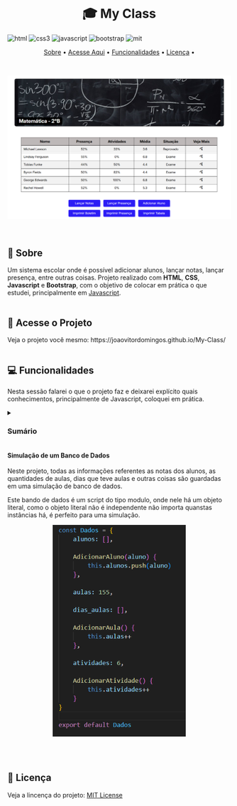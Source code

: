 [JAVASCRIPT__BADGE]: https://img.shields.io/badge/Javascript-000?style=for-the-badge&logo=javascript
[HTML__BADGE]: https://img.shields.io/badge/html5-%23E34F26.svg?style=for-the-badge&logo=html5&logoColor=white 
[CSS__BADGE]: https://img.shields.io/badge/css3-%231572B6.svg?style=for-the-badge&logo=css3&logoColor=white
[BOOTSTRAP__BADGE]: https://img.shields.io/badge/bootstrap-%238511FA.svg?style=for-the-badge&logo=bootstrap&logoColor=white 
[MIT__BADGE]: https://img.shields.io/github/license/Naereen/StrapDown.js.svg

<h1 align="center" style="font-weight: bold;">🎓 My Class</h1>

![html][HTML__BADGE]
![css3][CSS__BADGE]
![javascript][JAVASCRIPT__BADGE]
![bootstrap][BOOTSTRAP__BADGE]
![mit][MIT__BADGE]

<p align="center">
  <a href="#sobre">Sobre</a> • 
  <a href="#acesso">Acesse Aqui</a> • 
  <a href="#funcionalidades">Funcionalidades</a> • 
  <a href="#licenca">Licença</a> •
</p>

<br>
<p align="center">
    <img src="./readme-imgs/img_projeto.png" alt="Imagem do Projeto" width="800px">
</p>
<br>

<h2 id="sobre">📌 Sobre</h2>
Um sistema escolar onde é possível adicionar alunos, lançar notas, lançar presença, entre outras coisas. Projeto realizado com <strong>HTML</strong>, <strong>CSS</strong>, <strong>Javascript</strong> e  <strong>Bootstrap</strong>, com o objetivo de colocar em prática o que estudei, principalmente em <ins>Javascript</ins>.
<br>
<br>

<h2 id="acesso">🚀 Acesse o Projeto</h2>
Veja o projeto você mesmo: https://joaovitordomingos.github.io/My-Class/
<br>
<br>

<h2 id="funcionalidades">💻 Funcionalidades</h2>
<p>Nesta sessão falarei o que o projeto faz e deixarei explícito quais conhecimentos, principalmente de Javascript, coloquei em prática.</p>
<details>
  <summary><h3>Sumário</h3></summary>
  <ol>
    <li><a href="#banco">Simulação de um Banco de Dados</a></li>
    <li><a href="#api">Pegando os Alunos de uma API</a></li>
    <li><a href="#modulo">Script tipo Módulo</a></li>
    <li><a href="#modal_dinamico">Modal Dinâmico</a></li>
    <li><a href="#verificacao">Verificacões dos Formulários</a></li>
    <li><a href="#impressao">Impressões</a></li>
  </ol>
</details>

<h4 id="banco">Simulação de um Banco de Dados</h4>
<p>Neste projeto, todas as informações referentes as notas dos alunos, as quantidades de aulas, dias que teve aulas e outras coisas são guardadas em uma simulação de banco de dados.</p>
<p>Este bando de dados é um script do tipo modulo, onde nele há um objeto literal, como o objeto literal não é independente não importa quanstas instâncias há, é perfeito para uma simulação.</p>
<p align="center"><img src="./readme-imgs/bancoDados.png" alt="Imagem do Banco de Dados" width="300px"></p>

<br>
<br>

<h2 id="licenca">📃 Licença</h2>
Veja a lincença do projeto: <a href="https://github.com/JoaoVitorDomingos/My-Class/tree/main?tab=MIT-1-ov-file">MIT License</a>
<br>
<br>
